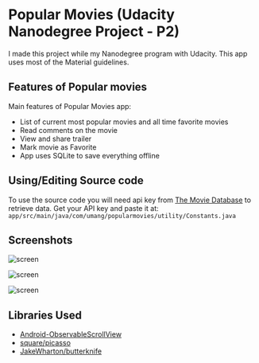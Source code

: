 # Popular Movies (Udacity Nanodegree Project - P2)

I made this project while my Nanodegree program with Udacity. This app uses most of the Material guidelines.

## Features of Popular movies

Main features of Popular Movies app:
- List of current most popular movies and all time favorite movies
- Read comments on the movie
- View and share trailer
- Mark movie as Favorite
- App uses SQLite to save everything offline

## Using/Editing Source code
To use the source code you will need api key from [The Movie Database](https://www.themoviedb.org/documentation/api) to retrieve data. Get your API key and paste it at:
```app/src/main/java/com/umang/popularmovies/utility/Constants.java```

## Screenshots

![screen](../master/screenshots/1.png)

![screen](../master/screenshots/2.png)

![screen](../master/screenshots/3.png)

## Libraries Used
- [Android-ObservableScrollView](https://github.com/ksoichiro/Android-ObservableScrollView)
- [square/picasso](https://github.com/square/picasso)
- [JakeWharton/butterknife](https://github.com/JakeWharton/butterknife)
